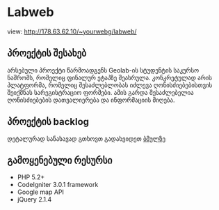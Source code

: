 # Labweb
view: http://178.63.62.10/~yourwebg/labweb/

## პროექტის შესახებ
არსებული პროექტი წარმოადგენს Geolab-ის სტუდენტის საკურსო ნაშრომს, რომელიც ფინალურ ეტაპზე შეასრულა. კონკრეტულად არის პლატფორმა, რომელიც შესაძლებლობას იძლევა ღონისძიებებისთვის შეიქმნას სარეგისტრაციო ფორმები. ამის გარდა შესაძლებელია ღონისძიებების დათვალიერება და ინფორმაციის მიღება.
## პროექტის backlog
დეტალურად სანახავად გთხოვთ გადახვიდეთ [ბმულზე](https://github.com/levanghonghadze/Labweb/wiki/BackLog)
## გამოყენებული რესურსი
* PHP 5.2+
* CodeIgniter 3.0.1 framework
* Google map API
* jQuery 2.1.4
